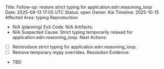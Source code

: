 Title: Follow-up: restore strict typing for application.edrr.reasoning_loop
Date: 2025-09-13 17:05 UTC
Status: open
Owner: Kai
Timeline: 2025-10-15
Affected Area: typing
Reproduction:
  - N/A (planning)
Exit Code: N/A
Artifacts:
  - N/A
Suspected Cause: Strict typing temporarily relaxed for application.edrr.reasoning_loop.
Next Actions:
  - [ ] Reintroduce strict typing for application.edrr.reasoning_loop.
  - [ ] Remove temporary mypy overrides.
Resolution Evidence:
  - TBD
